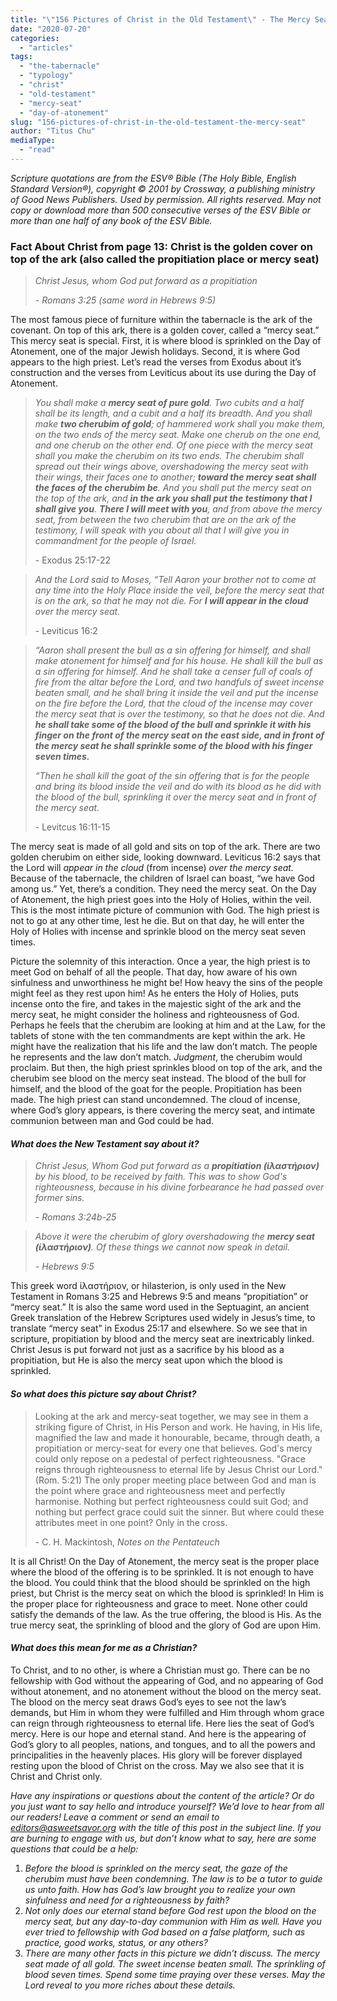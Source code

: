 ```yaml
---
title: "\"156 Pictures of Christ in the Old Testament\" - The Mercy Seat"
date: "2020-07-20"
categories: 
  - "articles"
tags: 
  - "the-tabernacle"
  - "typology"
  - "christ"
  - "old-testament"
  - "mercy-seat"
  - "day-of-atonement"
slug: "156-pictures-of-christ-in-the-old-testament-the-mercy-seat"
author: "Titus Chu"
mediaType: 
  - "read"
---
```


_Scripture quotations are from the ESV® Bible (The Holy Bible, English Standard Version®), copyright © 2001 by Crossway, a publishing ministry of Good News Publishers. Used by permission. All rights reserved. May not copy or download more than 500 consecutive verses of the ESV Bible or more than one half of any book of the ESV Bible._

### **Fact About Christ** from page 13: Christ is the golden cover on top of the ark (also called the propitiation place or mercy seat)

> _Christ Jesus, whom God put forward as a propitiation_
> 
> _\- Romans 3:25 (same word in Hebrews 9:5)_

The most famous piece of furniture within the tabernacle is the ark of the covenant. On top of this ark, there is a golden cover, called a “mercy seat.” This mercy seat is special. First, it is where blood is sprinkled on the Day of Atonement, one of the major Jewish holidays. Second, it is where God appears to the high priest. Let’s read the verses from Exodus about it’s construction and the verses from Leviticus about its use during the Day of Atonement. 

> _You shall make a_ **_mercy seat of pure gold_**_. Two cubits and a half shall be its length, and a cubit and a half its breadth. And you shall make_ **_two cherubim of gold_**_; of hammered work shall you make them, on the two ends of the mercy seat. Make one cherub on the one end, and one cherub on the other end. Of one piece with the mercy seat shall you make the cherubim on its two ends. The cherubim shall spread out their wings above, overshadowing the mercy seat with their wings, their faces one to another;_ **_toward the mercy seat shall the faces of the cherubim be_**_. And you shall put the mercy seat on the top of the ark, and_ **_in the ark you shall put the testimony that I shall give you_**_._ **_There I will meet with you_**_, and from above the mercy seat, from between the two cherubim that are on the ark of the testimony, I will speak with you about all that I will give you in commandment for the people of Israel._
> 
> \- Exodus 25:17-22

> _And the Lord said to Moses, “Tell Aaron your brother not to come at any time into the Holy Place inside the veil, before the mercy seat that is on the ark, so that he may not die. For_ **_I will appear in the cloud_** _over the mercy seat._
> 
> \- Leviticus 16:2

> _“Aaron shall present the bull as a sin offering for himself, and shall make atonement for himself and for his house. He shall kill the bull as a sin offering for himself. And he shall take a censer full of coals of fire from the altar before the Lord, and two handfuls of sweet incense beaten small, and he shall bring it inside the veil and put the incense on the fire before the Lord, that the cloud of the incense may cover the mercy seat that is over the testimony, so that he does not die. And_ **_he shall take some of the blood of the bull and sprinkle it with his finger on the front of the mercy seat on the east side, and in front of the mercy seat he shall sprinkle some of the blood with his finger seven times._**
> 
> _“Then he shall kill the goat of the sin offering that is for the people and bring its blood inside the veil and do with its blood as he did with the blood of the bull, sprinkling it over the mercy seat and in front of the mercy seat._
> 
> \- Levitcus 16:11-15

The mercy seat is made of all gold and sits on top of the ark. There are two golden cherubim on either side, looking downward. Leviticus 16:2 says that the Lord will _appear in the cloud_ (from incense) _over the mercy seat._ Because of the tabernacle, the children of Israel can boast, “we have God among us.” Yet, there’s a condition. They need the mercy seat. On the Day of Atonement, the high priest goes into the Holy of Holies, within the veil. This is the most intimate picture of communion with God. The high priest is not to go at any other time, lest he die. But on that day, he will enter the Holy of Holies with incense and sprinkle blood on the mercy seat seven times. 

Picture the solemnity of this interaction. Once a year, the high priest is to meet God on behalf of all the people. That day, how aware of his own sinfulness and unworthiness he might be! How heavy the sins of the people might feel as they rest upon him! As he enters the Holy of Holies, puts incense onto the fire, and takes in the majestic sight of the ark and the mercy seat, he might consider the holiness and righteousness of God. Perhaps he feels that the cherubim are looking at him and at the Law, for the tablets of stone with the ten commandments are kept within the ark. He might have the realization that his life and the law don’t match. The people he represents and the law don’t match. _Judgment_, the cherubim would proclaim. But then, the high priest sprinkles blood on top of the ark, and the cherubim see blood on the mercy seat instead. The blood of the bull for himself, and the blood of the goat for the people. Propitiation has been made. The high priest can stand uncondemned. The cloud of incense, where God’s glory appears, is there covering the mercy seat, and intimate communion between man and God could be had.

#### **_What does the New Testament say about it?_**

> _Christ Jesus, Whom God put forward as a_ **_propitiation (ἱλαστήριον)_** _by his blood, to be received by faith. This was to show God's righteousness, because in his divine forbearance he had passed over former sins._
> 
> _\- Romans 3:24b-25_

> _Above it were the cherubim of glory overshadowing the_ **_mercy seat (ἱλαστήριον)_**_. Of these things we cannot now speak in detail._
> 
> _\- Hebrews 9:5_

This greek word ἱλαστήριον, or hilasterion, is only used in the New Testament in Romans 3:25 and Hebrews 9:5 and means “propitiation” or “mercy seat.” It is also the same word used in the Septuagint, an ancient Greek translation of the Hebrew Scriptures used widely in Jesus’s time, to translate “mercy seat” in Exodus 25:17 and elsewhere. So we see that in scripture, propitiation by blood and the mercy seat are inextricably linked. Christ Jesus is put forward not just as a sacrifice by his blood as a propitiation, but He is also the mercy seat upon which the blood is sprinkled. 

#### **_So what does this picture say about Christ?_** 

> Looking at the ark and mercy-seat together, we may see in them a striking figure of Christ, in His Person and work. He having, in His life, magnified the law and made it honourable, became, through death, a propitiation or mercy-seat for every one that believes. God's mercy could only repose on a pedestal of perfect righteousness. "Grace reigns through righteousness to eternal life by Jesus Christ our Lord." (Rom. 5:21) The only proper meeting place between God and man is the point where grace and righteousness meet and perfectly harmonise. Nothing but perfect righteousness could suit God; and nothing but perfect grace could suit the sinner. But where could these attributes meet in one point? Only in the cross.
> 
> \- C. H. Mackintosh, _Notes on the Pentateuch_

It is all Christ! On the Day of Atonement, the mercy seat is the proper place where the blood of the offering is to be sprinkled. It is not enough to have the blood. You could think that the blood should be sprinkled on the high priest, but Christ is the mercy seat on which the blood is sprinkled! In Him is the proper place for righteousness and grace to meet. None other could satisfy the demands of the law. As the true offering, the blood is His. As the true mercy seat, the sprinkling of blood and the glory of God are upon Him.

#### **_What does this mean for me as a Christian?_** 

To Christ, and to no other, is where a Christian must go. There can be no fellowship with God without the appearing of God, and no appearing of God without atonement, and no atonement without the blood on the mercy seat. The blood on the mercy seat draws God’s eyes to see not the law’s demands, but Him in whom they were fulfilled and Him through whom grace can reign through righteousness to eternal life. Here lies the seat of God’s mercy. Here is our hope and eternal stand. And here is the appearing of God’s glory to all peoples, nations, and tongues, and to all the powers and principalities in the heavenly places. His glory will be forever displayed resting upon the blood of Christ on the cross. May we also see that it is Christ and Christ only.  

_Have any inspirations or questions about the content of the article? Or do you just want to say hello and introduce yourself? We’d love to hear from all our readers! Leave a comment or send an email to editors@asweetsavor.org with the title of this post in the subject line. If you are burning to engage with us, but don’t know what to say, here are some questions that could be a help:_ 

1. _Before the blood is sprinkled on the mercy seat, the gaze of the cherubim must have been condemning. The law is to be a tutor to guide us unto faith. How has God’s law brought you to realize your own sinfulness and need for a righteousness by faith?_
2. _Not only does our eternal stand before God rest upon the blood on the mercy seat, but any day-to-day communion with Him as well. Have you ever tried to fellowship with God based on a false platform, such as practice, good works, status, or any others?_ 
3. _There are many other facts in this picture we didn’t discuss. The mercy seat made of all gold. The sweet incense beaten small. The sprinkling of blood seven times. Spend some time praying over these verses. May the Lord reveal to you more riches about these details._
